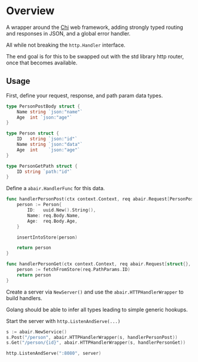 # Overview

A wrapper around the [Chi](https://github.com/go-chi/chi) web framework, adding strongly typed routing and responses in JSON, and a global error handler.

All while not breaking the `http.Handler` interface.

The end goal is for this to be swapped out with the std library http router, once that becomes available.

## Usage

First, define your request, response, and path param data types.

```go
type PersonPostBody struct {
    Name string `json:"name"`
    Age  int `json:"age"`
}

type Person struct {
    ID   string `json:"id"`
    Name string `json:"data"`
    Age  int    `json:"age"`
}

type PersonGetPath struct {
    ID string `path:"id"`
}
```

Define a `abair.HandlerFunc` for this data.

```go
func handlerPersonPost(ctx context.Context, req abair.Request[PersonPostBody, struct{}]) (Person, error) {
    person := Person{
        ID:   uuid.New().String(),
        Name: req.Body.Name,
        Age:  req.Body.Age,
    }

    insertIntoStore(person)

    return person
}

func handlerPersonGet(ctx context.Context, req abair.Request[struct{}, PersonGetPath]) (Person, error) {
    person := fetchFromStore(req.PathParams.ID)
    return person
}
```

Create a server via `NewServer()` and use the `abair.HTTPHandlerWrapper` to build handlers.

Golang should be able to infer all types leading to simple generic hookups.

Start the server with `http.ListenAndServe(...)`

```go
s := abair.NewService()
s.Post("/person", abair.HTTPHandlerWrapper(s, handlerPersonPost))
s.Get("/person/{id}", abair.HTTPHandlerWrapper(s, handlerPersonGet))

http.ListenAndServe(":8080", server)
```
